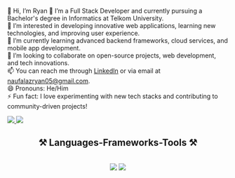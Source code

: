 👋 Hi, I’m Ryan
🔭 I’m a Full Stack Developer and currently pursuing a Bachelor's degree in Informatics at Telkom University.  
👀 I’m interested in developing innovative web applications, learning new technologies, and improving user experience.  
🌱 I’m currently learning advanced backend frameworks, cloud services, and mobile app development.  
💞️ I’m looking to collaborate on open-source projects, web development, and tech innovations.  
📫 You can reach me through [LinkedIn](https://www.linkedin.com/in/naufalazryan) or via email at naufalazryan05@gmail.com.  
😄 Pronouns: He/Him  
⚡ Fun fact: I love experimenting with new tech stacks and contributing to community-driven projects!

<a href="mailto:naufalazryan05@gmail.com">
    <img src="https://img.shields.io/badge/Gmail-333333?style=for-the-badge&logo=gmail&logoColor=black" />
</a>
<a href="[https://linkedin.com/in/](https://www.linkedin.com/in/naufalazryan/)" target="_blank">
    <img src="https://img.shields.io/badge/LinkedIn-0077B5?style=for-the-badge&logo=linkedin&logoColor=black" target="_blank" />
</a>

</div>

<h2 align="center">⚒️ Languages-Frameworks-Tools ⚒️</h2>
<br/>
<div align="center">
    <img src="https://skillicons.dev/icons?i=react,bootstrap,mui,html,css,vscode,github,figma,tailwind,git,r" />
    <img src="https://skillicons.dev/icons?i=nodejs,python,javascript,typescript,express,firebase,java,nextjs,mysql" /><br>
</div>

<br/>
